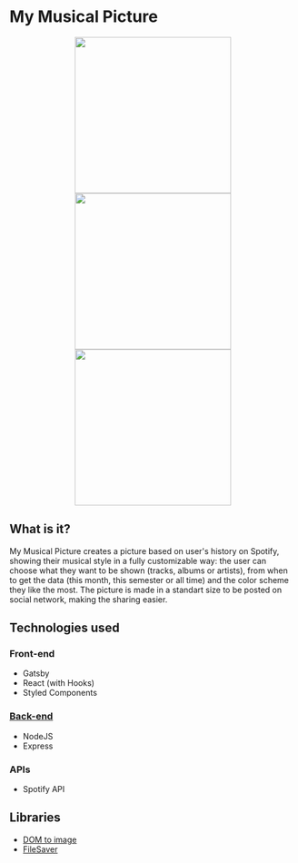 # My Musical Picture

<p float="left" align="middle">
  <img src="https://i.imgur.com/IyMnFad.png" width="275px">
  <img src="https://i.imgur.com/YzjHEW1.png" width="275px">
  <img src="https://i.ibb.co/X4JwWFR/mymusicalpicture.png" width="275px">
</p>

## What is it?

My Musical Picture creates a picture based on user's history on Spotify, showing their musical style in a fully customizable way: the user can choose what they want to be shown (tracks, albums or artists), from when to get the data (this month, this semester or all time) and the color scheme they like the most. The picture is made in a standart size to be posted on social network, making the sharing easier.

## Technologies used

### Front-end
- Gatsby
- React (with Hooks)
- Styled Components

### [Back-end](https://github.com/naymello/my-musical-picture-server)
- NodeJS
- Express

### APIs
- Spotify API

## Libraries
- [DOM to image](https://github.com/tsayen/dom-to-image)
- [FileSaver](https://github.com/eligrey/FileSaver.js/)